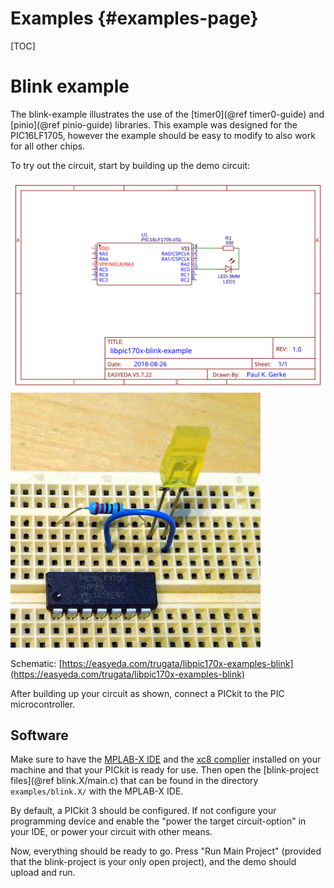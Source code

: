Examples               {#examples-page}
========

[TOC]

# Blink example

The blink-example illustrates the use of the [timer0](@ref timer0-guide) and [pinio](@ref pinio-guide) libraries. This example was designed for the PIC16LF1705, however the example should be easy to modify to also work for all other chips.

To try out the circuit, start by building up the demo circuit:

![Demo circuit](img/libpic170x-examples-blink_circuit.svg)
![Breadboard](img/libpic170x-examples-blink_breadboard_small.jpg)

Schematic: [https://easyeda.com/trugata/libpic170x-examples-blink](https://easyeda.com/trugata/libpic170x-examples-blink)

After building up your circuit as shown, connect a PICkit to the PIC microcontroller.

## Software

Make sure to have the [MPLAB-X IDE](https://www.microchip.com/mplab/mplab-x-ide) and the [xc8 complier](https://www.microchip.com/mplab/compilers) installed on your machine and that your PICkit is ready for use. Then open the [blink-project files](@ref blink.X/main.c) that can be found in the directory `examples/blink.X/` with the MPLAB-X IDE.

By default, a PICkit 3 should be configured. If not configure your programming device and enable the "power the target circuit-option" in your IDE, or power your circuit with other means.

Now, everything should be ready to go. Press "Run Main Project" (provided that the blink-project is your only open project), and the demo should upload and run.